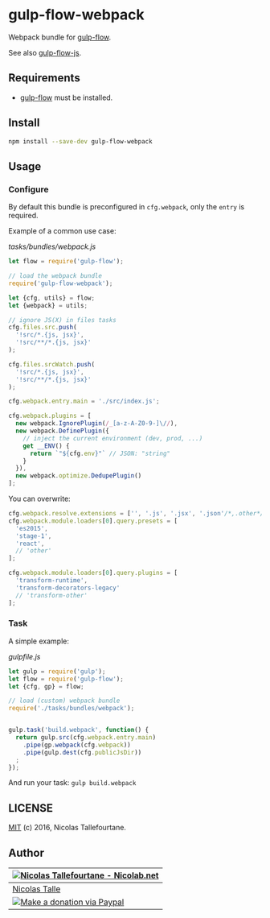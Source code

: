 # gulp-flow-webpack

Webpack bundle for [gulp-flow](https://github.com/gulp-flow/gulp-flow).

See also [gulp-flow-js](https://github.com/gulp-flow/gulp-flow-js).


## Requirements

 * [gulp-flow](https://github.com/gulp-flow/gulp-flow) must be installed.


## Install

```sh
npm install --save-dev gulp-flow-webpack
```

## Usage

### Configure

By default this bundle is preconfigured in `cfg.webpack`, only the `entry` is required.

Example of a common use case:

_tasks/bundles/webpack.js_
```js
let flow = require('gulp-flow');

// load the webpack bundle
require('gulp-flow-webpack');

let {cfg, utils} = flow;
let {webpack} = utils;

// ignore JS(X) in files tasks
cfg.files.src.push(
  '!src/*.{js, jsx}',
  '!src/**/*.{js, jsx}'
);

cfg.files.srcWatch.push(
  '!src/*.{js, jsx}',
  '!src/**/*.{js, jsx}'
);

cfg.webpack.entry.main = './src/index.js';

cfg.webpack.plugins = [
  new webpack.IgnorePlugin(/_[a-z-A-Z0-9-]\//),
  new webpack.DefinePlugin({
    // inject the current environment (dev, prod, ...)
    get __ENV() {
      return `"${cfg.env}"` // JSON: "string"
    }
  }),
  new webpack.optimize.DedupePlugin()
];
```

You can overwrite:

```js
cfg.webpack.resolve.extensions = ['', '.js', '.jsx', '.json'/*,.other*/];
cfg.webpack.module.loaders[0].query.presets = [
  'es2015',
  'stage-1',
  'react',
  // 'other'
];

cfg.webpack.module.loaders[0].query.plugins = [
  'transform-runtime',
  'transform-decorators-legacy'
  // 'transform-other'
];
```

### Task

A simple example:

_gulpfile.js_
```js
let gulp = require('gulp');
let flow = require('gulp-flow');
let {cfg, gp} = flow;

// load (custom) webpack bundle
require('./tasks/bundles/webpack');


gulp.task('build.webpack', function() {
  return gulp.src(cfg.webpack.entry.main)
    .pipe(gp.webpack(cfg.webpack))
    .pipe(gulp.dest(cfg.publicJsDir))
  ;
});
```

And run your task: `gulp build.webpack`


## LICENSE

[MIT](https://github.com/gulp-flow/gulp-flow-webpack/blob/master/LICENSE) (c) 2016, Nicolas Tallefourtane.


## Author

| [![Nicolas Tallefourtane - Nicolab.net](http://www.gravatar.com/avatar/d7dd0f4769f3aa48a3ecb308f0b457fc?s=64)](http://nicolab.net) |
|---|
| [Nicolas Talle](http://nicolab.net) |
| [![Make a donation via Paypal](https://www.paypalobjects.com/en_US/i/btn/btn_donate_SM.gif)](https://www.paypal.com/cgi-bin/webscr?cmd=_s-xclick&hosted_button_id=PGRH4ZXP36GUC) |